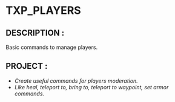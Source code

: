 # **TXP_PLAYERS**

## **DESCRIPTION :**
Basic commands to manage players.

## **PROJECT :**
- *Create useful commands for players moderation.*
- *Like heal, teleport to, bring to, teleport to waypoint, set armor commands.*
